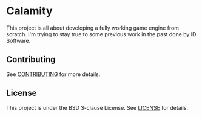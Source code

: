 <!-- TODO: proper name -->

# Calamity

This project is all about developing a fully working game engine from scratch.
I'm trying to stay true to some previous work in the past done by ID Software.

## Contributing

See [CONTRIBUTING](CONTRIBUTING.md) for more details.

## License

This project is under the BSD 3-clause License. See [LICENSE](LICENSE) for details.
